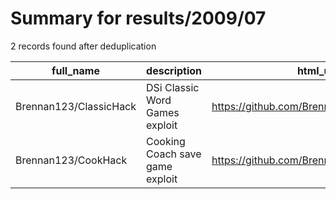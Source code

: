 
# Summary for results/2009/07
    
2 records found after deduplication

| full_name | description | html_url | matched_list | matched_count | pushed_at | size | stargazers_count | language | forks_count |
|------------------------|---------------------------------|-------------------------------------------|----------------|-----------------|---------------------------|--------|--------------------|------------|---------------|
| Brennan123/ClassicHack | DSi Classic Word Games exploit | https://github.com/Brennan123/ClassicHack | ['exploit'] | 1 | 2009-07-31 23:42:46+00:00 | 88 | 0 | C | 1 |
| Brennan123/CookHack | Cooking Coach save game exploit | https://github.com/Brennan123/CookHack | ['exploit'] | 1 | 2009-07-30 23:43:30+00:00 | 88 | 0 | C | 1 |
